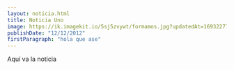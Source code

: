 ```yaml
---
layout: noticia.html
title: Noticia Uno
image: https://ik.imagekit.io/5sj5zvywt/formamos.jpg?updatedAt=1693227703424
publishDate: "12/12/2012"
firstParagraph: "hola que ase"
---
```


Aquí va la noticia
